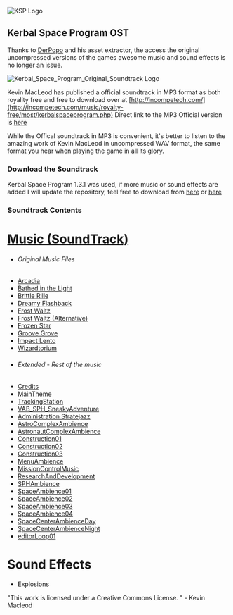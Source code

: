 ![KSP Logo](https://kerbalspaceprogram.com/en/wp-content/uploads/2015/03/conqueringSpace_bannerWeb.jpg)
## Kerbal Space Program OST

Thanks to [DerPopo](https://github.com/DerPopo/UABE) and his asset extractor, the access the original uncompressed versions of the games awesome music and sound effects is no longer an issue.

![Kerbal_Space_Program_Original_Soundtrack Logo](https://media.senscritique.com/media/000009448088/source_big/Kerbal_Space_Program_Original_Soundtrack_Bande_Originale.png)

Kevin MacLeod has published a official soundtrack in MP3 format as both royality free and free to download over at [http://incompetech.com/](http://incompetech.com/music/royalty-free/most/kerbalspaceprogram.php) Direct link to the MP3 Official version is [here](http://incompetech.com/music/royalty-free/most/kspost.zip)

While the Offical soundtrack in MP3 is convenient, it's better to listen to the amazing work of Kevin MacLeod in uncompressed WAV format, the same format you hear when playing the game in all its glory.

### Download the Soundtrack
Kerbal Space Program 1.3.1 was used, if more music or sound effects are added I will update the repository, feel free to download from [here](https://github.com/4669842/KSP-OST/releases) 
or
[here](https://cdn.rawgit.com/4669842/KSP-OST/archive/KSP_Soundtrack.zip)

### Soundtrack Contents
 # [Music (SoundTrack)](https://github.com/4669842/KSP-OST/tree/master/Music)
 - ###### Original Music Files
  * [Arcadia](https://cdn.rawgit.com/4669842/KSP-OST/cfdae783/Music/Arcadia-sharedassets0.assets-1180.wav)
  * [Bathed in the Light](https://cdn.rawgit.com/4669842/KSP-OST/cfdae783/Music/Bathed%20in%20the%20Light-sharedassets0.assets-1231.wav)
  * [Brittle Rille](https://cdn.rawgit.com/4669842/KSP-OST/cfdae783/Music/Brittle%20Rille-sharedassets0.assets-1171.wav)
  * [Dreamy Flashback](https://cdn.rawgit.com/4669842/KSP-OST/cfdae783/Music/Dreamy%20Flashback-sharedassets0.assets-1268.wav)
  * [Frost Waltz ](https://cdn.rawgit.com/4669842/KSP-OST/cfdae783/Music/Frost%20Waltz-sharedassets0.assets-1237.wav)
  * [Frost Waltz (Alternative)](https://cdn.rawgit.com/4669842/KSP-OST/cfdae783/Music/Frost%20Waltz%20(Alternate)-sharedassets0.assets-1232.wav)
  * [Frozen Star](https://cdn.rawgit.com/4669842/KSP-OST/cfdae783/Music/Frozen%20Star-sharedassets0.assets-1182.wav)
  * [Groove Grove](https://cdn.rawgit.com/4669842/KSP-OST/cfdae783/Music/Groove%20Grove-sharedassets0.assets-1205.wav)
  * [Impact Lento](https://cdn.rawgit.com/4669842/KSP-OST/cfdae783/Music/Impact%20Lento-sharedassets0.assets-1212.wav)
  * [Wizardtorium](https://cdn.rawgit.com/4669842/KSP-OST/cfdae783/Music/Wizardtorium-sharedassets0.assets-1175.wav)
 - ###### Extended - Rest of the music
  * [Credits](https://cdn.rawgit.com/4669842/KSP-OST/cfdae783/Music/KSP_Credits-sharedassets0.assets-1176.wav)
  * [MainTheme](https://cdn.rawgit.com/4669842/KSP-OST/cfdae783/Music/KSP_MainTheme-sharedassets0.assets-1198.wav)
  * [TrackingStation](https://cdn.rawgit.com/4669842/KSP-OST/cfdae783/Music/KSP_TrackingStation-sharedassets0.assets-1192.wav)
  * [VAB_SPH_SneakyAdventure](https://cdn.rawgit.com/4669842/KSP-OST/cfdae783/Music/KSP%20_%20VAB_SPH_SneakyAdventure-sharedassets0.assets-1221.wav)
  * [Administration Stratejazz](https://cdn.rawgit.com/4669842/KSP-OST/cfdae783/Music/KSP_Administration_Stratejazz-sharedassets0.assets-1264.wav)
  * [AstroComplexAmbience](https://cdn.rawgit.com/4669842/KSP-OST/cfdae783/Music/KSP_AstroComplexAmbience-resources.assets-328.wav)
  * [AstronautComplexAmbience](https://cdn.rawgit.com/4669842/KSP-OST/cfdae783/Music/KSP_AstronautComplexAmbience-sharedassets0.assets-1203.wav)
  * [Construction01](https://cdn.rawgit.com/4669842/KSP-OST/cfdae783/Music/KSP_Construction01-sharedassets0.assets-1218.wav)
  * [Construction02](https://cdn.rawgit.com/4669842/KSP-OST/cfdae783/Music/KSP_Construction02-sharedassets0.assets-1218.wav)
  * [Construction03](https://cdn.rawgit.com/4669842/KSP-OST/cfdae783/Music/KSP_Construction03-sharedassets0.assets-1218.wav)
  * [MenuAmbience](https://cdn.rawgit.com/4669842/KSP-OST/cfdae783/Music/KSP_MenuAmbience-sharedassets0.assets-1202.wav)
  * [MissionControlMusic](https://cdn.rawgit.com/4669842/KSP-OST/cfdae783/Music/KSP_MissionControlMusic-sharedassets0.assets-1266.wav)
  * [ResearchAndDevelopment](https://github.com/4669842/KSP-OST/blob/master/Music/KSP_ResearchAndDevelopment-sharedassets0.assets-1251.wav)
  * [SPHAmbience](https://cdn.rawgit.com/4669842/KSP-OST/cfdae783/Music/KSP_SPHAmbience-sharedassets0.assets-1261.wav)
  * [SpaceAmbience01](https://cdn.rawgit.com/4669842/KSP-OST/cfdae783/Music/KSP_SpaceAmbience01-sharedassets0.assets-1224.wav)
  * [SpaceAmbience02](https://cdn.rawgit.com/4669842/KSP-OST/cfdae783/Music/KSP_SpaceAmbience02-sharedassets0.assets-1224.wav)
  * [SpaceAmbience03](https://cdn.rawgit.com/4669842/KSP-OST/cfdae783/Music/KSP_SpaceAmbience03-sharedassets0.assets-1224.wav)
  * [SpaceAmbience04](https://cdn.rawgit.com/4669842/KSP-OST/cfdae783/Music/KSP_SpaceAmbience04-sharedassets0.assets-1224.wav)
  * [SpaceCenterAmbienceDay](https://cdn.rawgit.com/4669842/KSP-OST/cfdae783/Music/KSP_SpaceCenterAmbienceDay-sharedassets0.assets-1217.wav)
  * [SpaceCenterAmbienceNight](https://cdn.rawgit.com/4669842/KSP-OST/cfdae783/Music/KSP_SpaceCenterAmbienceNight-sharedassets0.assets-1217.wav)
  * [editorLoop01](https://cdn.rawgit.com/4669842/KSP-OST/cfdae783/Music/editorLoop01-sharedassets0.assets-1241.wav)
# Sound Effects
  * Explosions
  
  
  "This work is licensed under a Creative Commons License. " - Kevin Macleod
